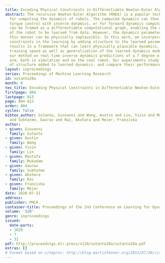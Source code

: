 ```yaml
---
title: Encoding Physical Constraints in Differentiable Newton-Euler Algorithm
abstract: The recursive Newton-Euler Algorithm (RNEA) is a popular technique in robotics
  for computing the dynamics of robots. The computed dynamics can then be used for
  torque control with inverse dynamics, or for forward dynamics computations. RNEA
  can be framed as a differentiable computational graph, enabling the dynamics parameters
  of the robot to be learned from data. However, the dynamics parameters learned in
  this manner can be physically implausible. In this work, we incorporate physical
  constraints in the learning by adding structure to the learned parameters. This
  results in a framework that can learn physically plausible dynamics, improving the
  training speed as well as generalization of the learned dynamics models. We evaluate
  our method on real-time inverse dynamics predictions of a 7 degree of freedom robot
  arm, both in simulation and on the real robot. Our experiments study a spectrum
  of structure added to learned dynamics, and compare their performance and generalization.
layout: inproceedings
series: Proceedings of Machine Learning Research
id: sutanto20a
month: 0
tex_title: Encoding Physical Constraints in Differentiable Newton-Euler Algorithm
firstpage: 804
lastpage: 813
page: 804-813
order: 804
cycles: false
bibtex_author: Sutanto, Giovanni and Wang, Austin and Lin, Yixin and Mukadam, Mustafa
  and Sukhatme, Gaurav and Rai, Akshara and Meier, Franziska
author:
- given: Giovanni
  family: Sutanto
- given: Austin
  family: Wang
- given: Yixin
  family: Lin
- given: Mustafa
  family: Mukadam
- given: Gaurav
  family: Sukhatme
- given: Akshara
  family: Rai
- given: Franziska
  family: Meier
date: 2020-07-31
address: 
publisher: PMLR
container-title: Proceedings of the 2nd Conference on Learning for Dynamics and Control
volume: '120'
genre: inproceedings
issued:
  date-parts:
  - 2020
  - 7
  - 31
pdf: http://proceedings.mlr.press/v120/sutanto20a/sutanto20a.pdf
extras: []
# Format based on citeproc: http://blog.martinfenner.org/2013/07/30/citeproc-yaml-for-bibliographies/
---
```

